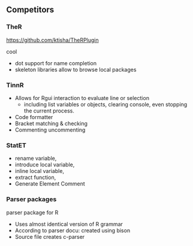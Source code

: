


## Competitors

### TheR

https://github.com/ktisha/TheRPlugin


cool
* dot support for name completion
* skeleton libraries allow to browse local packages


### TinnR

* Allows for Rgui interaction to evaluate line or selection
    * including list variables or objects, clearing console, even stopping the current process.
* Code formatter
* Bracket matching & checking
* Commenting uncommenting


### StatET

* rename variable,
* introduce local variable, 
* inline local variable,  
* extract function,
* Generate Element Comment
 

### Parser packages

parser package for R
* Uses almost identical version of R grammar
* According to parser docu: created using bison
* Source file creates c-parser

